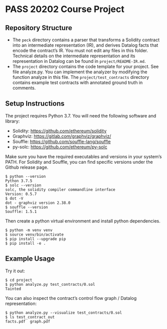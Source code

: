# PASS 20202 Course Project

## Repository Structure
* The `peck` directory contains a parser that transforms a Solidity contract into an intermediate representation (IR), and derives Datalog facts that encode the contract’s IR. You must not edit any files in this folder. Technical details on the intermediate representation and its representation in Datalog can be found in `project/README-IR.md`.
* The `project` directory contains the code template for your project. See file analyze.py. You can implement the analyzer by modifying the function analyze in this file. The `project/test_contracts` directory contains example test contracts with annotated ground truth in comments.

## Setup Instructions
The project requires Python 3.7. You will need the following software and library:
* Solidity: https://github.com/ethereum/solidity
* Graphviz: https://gitlab.com/graphviz/graphviz/
* Souffle: https://github.com/souffle-lang/souffle
* py-solc: https://github.com/ethereum/py-solc

Make sure you have the required executables and versions in your system’s PATH. For Solidity and Souffle, you can find specific versions under the Github release page. 
```
$ python --version
Python 3.7.5
$ solc --version
solc, the solidity compiler commandline interface
Version: 0.5.7
$ dot -V
dot - graphviz version 2.38.0
$ souffle --version
Souffle: 1.5.1
```

Then create a python virtual environment and install python dependencies.
```
$ python -m venv venv
$ source venv/bin/activate
$ pip install --upgrade pip
$ pip install -e .
```

## Example Usage

Try it out:
```
$ cd project
$ python analyze.py test_contracts/0.sol
Tainted
```

You can also inspect the contract’s control flow graph / Datalog representation:
```
$ python analyze.py --visualize test_contracts/0.sol
$ ls test_contract_out 
facts.pdf  graph.pdf
```
